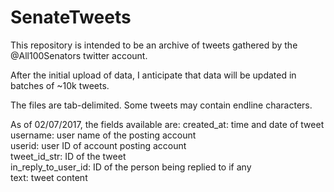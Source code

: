 # SenateTweets

This repository is intended to be an archive of tweets gathered by the @All100Senators twitter account.

After the initial upload of data, I anticipate that data will be updated in batches of ~10k tweets. 


The files are tab-delimited. Some tweets may contain endline characters. 

As of 02/07/2017, the fields available are:
created_at: time and date of tweet	
username: user name of the posting account	
userid: user ID of account posting account	
tweet_id_str: ID of the tweet	
in_reply_to_user_id: ID of the person being replied to if any	
text: tweet content
